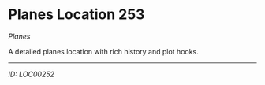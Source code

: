 # Planes Location 253

*Planes*

A detailed planes location with rich history and plot hooks.

---
*ID: LOC00252*